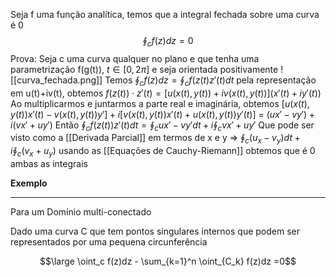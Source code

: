 Seja f uma função analítica, temos que a integral fechada sobre uma curva é 0$$\oint_c f(z)dz =0$$
Prova:
	Seja c uma curva qualquer no plano e que tenha uma parametrização f(g(t)), $t \in [0, 2\pi]$ e seja orientada positivamente
	![[curva_fechada.png]]
	Temos $\displaystyle \oint_c f(z)dz = \oint_c f(z(t)z'(t)dt$
	pela representação em u(t)+iv(t), obtemos
	$f(z(t))\cdot z'(t) = [u(x(t), y(t))+iv(x(t), y(t))](x'(t) +iy'(t))$
	Ao multiplicarmos e juntarmos a parte real e imaginária, obtemos
	$[u(x(t), y(t))x'(t)-v(x(t), y(t))y'] +i[v(x(t), y(t))x'(t) +u(x(t), y(t))y'(t)]$ 
	= $(ux'-vy')+i(vx'+uy')$
	Então $\displaystyle \oint_c f(z(t))z'(t)dt = \oint_c ux'-vy' dt +i\oint_c vx'+uy'$
	Que pode ser visto como a [[Derivada Parcial]] em termos de x e y =>
	$\displaystyle \oint_c (u_x - v_y)dt +i\oint_{c} (v_x+u_y)$ usando as [[Equações de Cauchy-Riemann]] obtemos que é 0 ambas as integrais

**Exemplo**

---

Para um Domínio multi-conectado

Dado uma curva C que tem pontos singulares internos que podem ser representados por uma pequena circunferência

$$\large \oint_c f(z)dz - \sum_{k=1}^n \oint_{C_k} f(z)dz =0$$
